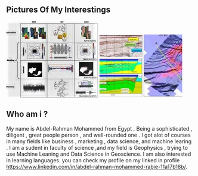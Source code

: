 
## Pictures Of My Interestings
![](Github2.jpg)
![](Github%20image.jpg)


## Who am i ?
My name is Abdel-Rahman Mohammed from Egypt . Being a sophisticated , diligent , great people person , and well-rounded one .
I got alot of courses in many fields like business , marketing , data science, and machine learing . 
I am a sudent in faculty of science ,and my field is Geophysics , trying to use Machine Leaning and Data Science in Geoscience. 
I am also interested in learning languages.
you can check my profile on my linked in profile https://www.linkedin.com/in/abdel-rahman-mohammed-rabie-11a17b18b/.


